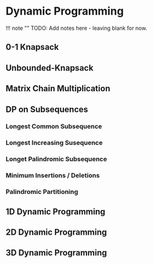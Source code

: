 # Dynamic Programming

!!! note ""
    TODO: Add notes here - leaving blank for now.


## 0-1 Knapsack

## Unbounded-Knapsack

## Matrix Chain Multiplication

## DP on Subsequences

### Longest Common Subsequence

### Longest Increasing Susequence

### Longet Palindromic Subsequence

### Minimum Insertions / Deletions

### Palindromic Partitioning

## 1D Dynamic Programming

## 2D Dynamic Programming

## 3D Dynamic Programming
